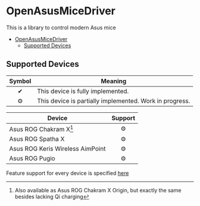 # OpenAsusMiceDriver

This is a library to control modern Asus mice

- [OpenAsusMiceDriver](#openasusmicedriver)
	- [Supported Devices](#supported-devices)

## Supported Devices

| Symbol | Meaning                                                 |
| :----: | ------------------------------------------------------- |
|   ✔    | This device is fully implemented.                       |
|   ⚙    | This device is partially implemented. Work in progress. |

| Device                           | Support |
| -------------------------------- | :-----: |
| Asus ROG Chakram X[^1]           |    ⚙    |
| Asus ROG Spatha X                |    ⚙    |
| Asus ROG Keris Wireless AimPoint |    ⚙    |
| Asus ROG Pugio                   |    ⚙    |

[^1]: Also available as Asus ROG Chakram X Origin, but exactly the same besides lacking Qi charging

Feature support for every device is specified [here](supported_devices.md)

